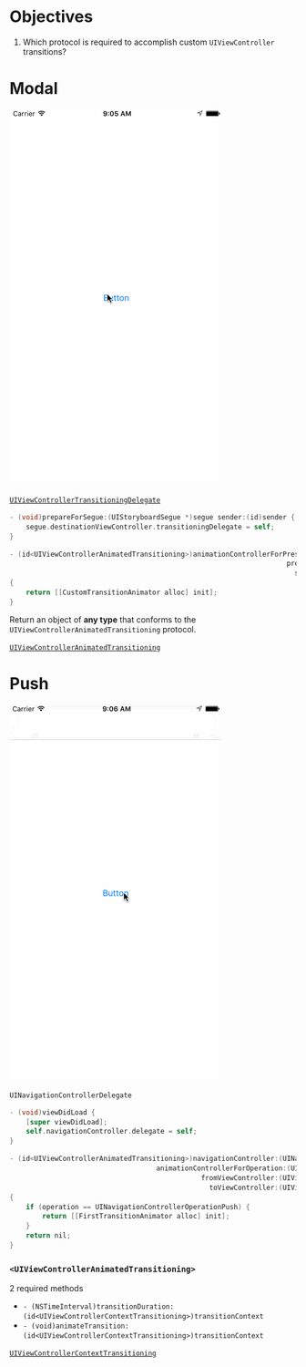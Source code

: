 # Objectives 
1) Which protocol is required to accomplish custom `UIViewController` transitions?

Modal
======

![gif](https://github.com/accesscode-2-2/unit-3/blob/master/images/modal_transition.gif?raw=true)

[`UIViewControllerTransitioningDelegate`](https://developer.apple.com/library/prerelease/ios/documentation/UIKit/Reference/UIViewControllerTransitioningDelegate_protocol/index.html)

```objective-c
- (void)prepareForSegue:(UIStoryboardSegue *)segue sender:(id)sender {
    segue.destinationViewController.transitioningDelegate = self;
}
```

```objective-c
- (id<UIViewControllerAnimatedTransitioning>)animationControllerForPresentedController:(UIViewController *)presented
                                                                    presentingController:(UIViewController *)presenting
                                                                      sourceController:(UIViewController *)source
{
    return [[CustomTransitionAnimator alloc] init];
}
```

Return an object of **any type** that conforms to the `UIViewControllerAnimatedTransitioning` protocol.

[`UIViewControllerAnimatedTransitioning`](https://developer.apple.com/library/ios/documentation/UIKit/Reference/UIViewControllerAnimatedTransitioning_Protocol/)


Push
======

![gif](https://github.com/accesscode-2-2/unit-3/blob/master/images/push_transition.gif?raw=true)

`UINavigationControllerDelegate`

```objective-c
- (void)viewDidLoad {
    [super viewDidLoad];
    self.navigationController.delegate = self;
}
```

```objective-c
- (id<UIViewControllerAnimatedTransitioning>)navigationController:(UINavigationController *)navigationController
                                    animationControllerForOperation:(UINavigationControllerOperation)operation
                                               fromViewController:(UIViewController *)fromVC
                                                 toViewController:(UIViewController *)toVC
{
    if (operation == UINavigationControllerOperationPush) {
        return [[FirstTransitionAnimator alloc] init];
    }
    return nil;
}
```

### `<UIViewControllerAnimatedTransitioning>`

2 required methods
* `- (NSTimeInterval)transitionDuration:(id<UIViewControllerContextTransitioning>)transitionContext`
* `- (void)animateTransition:(id<UIViewControllerContextTransitioning>)transitionContext`

[`UIViewControllerContextTransitioning`](https://developer.apple.com/library/ios/documentation/UIKit/Reference/UIViewControllerContextTransitioning_protocol/)

